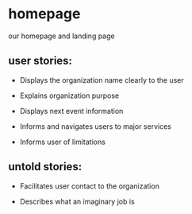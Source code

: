 # homepage
our homepage and landing page

## user stories: 

* Displays the organization name clearly to the user

* Explains organization purpose

* Displays next event information

* Informs and navigates users to major services

* Informs user of limitations
 
## untold stories:

* Facilitates user contact to the organization

* Describes what an imaginary job is

